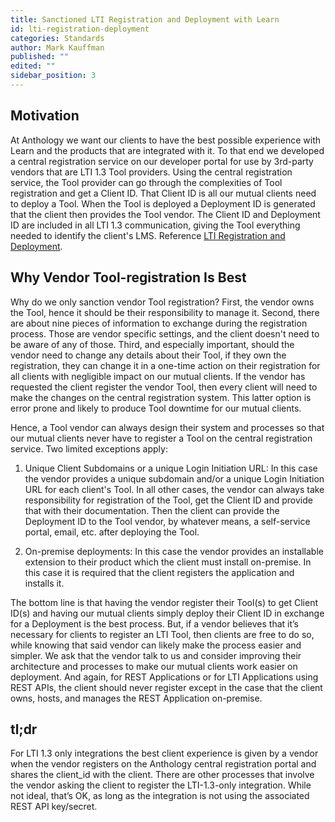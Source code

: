 ```yaml
---
title: Sanctioned LTI Registration and Deployment with Learn
id: lti-registration-deployment
categories: Standards
author: Mark Kauffman
published: ""
edited: ""
sidebar_position: 3
---
```

<VersioningTracker frontMatter={frontMatter}/>

## Motivation

At Anthology we want our clients to have the best possible experience with Learn and the products that are integrated with it. To that end we developed a central registration service on our developer portal for use by 3rd-party vendors that are LTI 1.3 Tool providers. Using the central registration service, the Tool provider can go through the complexities of Tool registration and get a Client ID. That Client ID is all our mutual clients need to deploy a Tool. When the Tool is deployed a Deployment ID is generated that the client then provides the Tool vendor. The Client ID and Deployment ID are included in all LTI 1.3 communication, giving the Tool everything needed to identify the client's LMS. Reference [LTI Registration and Deployment](./lti-registration-and-deployment.md).

## Why Vendor Tool-registration Is Best

Why do we only sanction vendor Tool registration? First, the vendor owns the Tool, hence it should be their responsibility to manage it. Second, there are about nine pieces of information to exchange during the registration process. Those are vendor specific settings, and the client doesn't need to be aware of any of those. Third, and especially important, should the vendor need to change any details about their Tool, if they own the registration, they can change it in a one-time action on their registration for all clients with negligible impact on our mutual clients. If the vendor has requested the client register the vendor Tool, then every client will need to make the changes on the central registration system. This latter option is error prone and likely to produce Tool downtime for our mutual clients.

Hence, a Tool vendor can always design their system and processes so that our mutual clients never have to register a Tool on the central registration service. Two limited exceptions apply:

1. Unique Client Subdomains or a unique Login Initiation URL: In this case the vendor provides a unique subdomain and/or a unique Login Initiation URL for each client's Tool. In all other cases, the vendor can always take responsibility for registration of the Tool, get the Client ID and provide that with their documentation. Then the client can provide the Deployment ID to the Tool vendor, by whatever means, a self-service portal, email, etc. after deploying the Tool.

2. On-premise deployments: In this case the vendor provides an installable extension to their product which the client must install on-premise. In this case it is required that the client registers the application and installs it.

The bottom line is that having the vendor register their Tool(s) to get Client ID(s) and having our mutual clients simply deploy their Client ID in exchange for a Deployment is the best process. But, if a vendor believes that it’s necessary for clients to register an LTI Tool, then clients are free to do so, while knowing that said vendor can likely make the process easier and simpler. We ask that the vendor talk to us and consider improving their architecture and processes to make our mutual clients work easier on deployment. And again, for REST Applications or for LTI Applications using REST APIs, the client should never register except in the case that the client owns, hosts, and manages the REST Application on-premise.

## tl;dr

For LTI 1.3 only integrations the best client experience is given by a vendor when the vendor registers on the Anthology central registration portal and shares the client_id with the client. There are other processes that involve the vendor asking the client to register the LTI-1.3-only integration. While not ideal, that’s OK, as long as the integration is not using the associated REST API key/secret.
<AuthorBox frontMatter={frontMatter}/>
